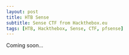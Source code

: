 ```yaml
---
layout: post
title: HTB Sense
subtitle: Sense CTF from Hackthebox.eu
tags: [HTB, Hackthebox, Sense, CTF, pfsense]
---
```


Coming soon...
